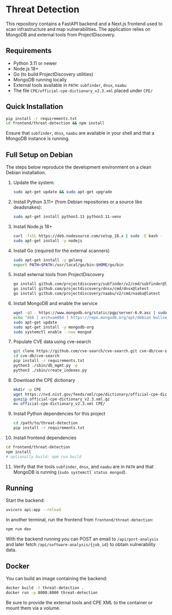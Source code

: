 # Threat Detection

This repository contains a FastAPI backend and a Next.js frontend used to scan
infrastructure and map vulnerabilities. The application relies on MongoDB and
external tools from ProjectDiscovery.

## Requirements

- Python 3.11 or newer
- Node.js 18+
- Go (to build ProjectDiscovery utilities)
- MongoDB running locally
- External tools available in `PATH`: `subfinder`, `dnsx`, `naabu`
- The file `CPE/official-cpe-dictionary_v2.3.xml` placed under `CPE/`

## Quick Installation

```bash
pip install -r requirements.txt
cd frontend/threat-detection && npm install
```

Ensure that `subfinder`, `dnsx`, `naabu` are available in your shell and that a
MongoDB instance is running.

## Full Setup on Debian

The steps below reproduce the development environment on a clean Debian
installation.

1. Update the system:
   ```bash
   sudo apt-get update && sudo apt-get upgrade
   ```
2. Install Python 3.11+ (from Debian repositories or a source like deadsnakes):
   ```bash
   sudo apt-get install python3.11 python3.11-venv
   ```
3. Install Node.js 18+
   ```bash
   curl -fsSL https://deb.nodesource.com/setup_18.x | sudo -E bash -
   sudo apt-get install -y nodejs
   ```
4. Install Go (required for the external scanners)
   ```bash
   sudo apt-get install -y golang
   export PATH=$PATH:/usr/local/go/bin:$HOME/go/bin
   ```
5. Install external tools from ProjectDiscovery
   ```bash
   go install github.com/projectdiscovery/subfinder/v2/cmd/subfinder@latest
   go install github.com/projectdiscovery/dnsx/cmd/dnsx@latest
   go install github.com/projectdiscovery/naabu/v2/cmd/naabu@latest
   ```
6. Install MongoDB and enable the service
   ```bash
   wget -qO - https://www.mongodb.org/static/pgp/server-6.0.asc | sudo apt-key add -
   echo "deb [ arch=amd64 ] https://repo.mongodb.org/apt/debian bullseye/mongodb-org/6.0 main" | sudo tee /etc/apt/sources.list.d/mongodb-org-6.0.list
   sudo apt-get update
   sudo apt-get install -y mongodb-org
   sudo systemctl enable --now mongod
   ```
7. Populate CVE data using cve-search
   ```bash
   git clone https://github.com/cve-search/cve-search.git cve-db/cve-search
   cd cve-db/cve-search
   pip install -r requirements.txt
   python3 ./sbin/db_mgmt.py -p
   python3 ./sbin/create_indexes.py
   ```
8. Download the CPE dictionary
   ```bash
   mkdir -p CPE
   wget https://nvd.nist.gov/feeds/xml/cpe/dictionary/official-cpe-dictionary_v2.3.xml.gz
   gunzip official-cpe-dictionary_v2.3.xml.gz
   mv official-cpe-dictionary_v2.3.xml CPE/
   ```
9. Install Python dependencies for this project
   ```bash
   cd /path/to/threat-detection
   pip install -r requirements.txt
   ```
10. Install frontend dependencies
   ```bash
   cd frontend/threat-detection
   npm install
   # optionally build: npm run build
   ```
11. Verify that the tools `subfinder`, `dnsx`, and `naabu` are in `PATH` and that
    MongoDB is running (`sudo systemctl status mongod`).

## Running

Start the backend:
```bash
uvicorn api:app --reload
```

In another terminal, run the frontend from `frontend/threat-detection`:
```bash
npm run dev
```

With the backend running you can POST an email to `/api/port-analysis` and later
fetch `/api/software-analysis/{job_id}` to obtain vulnerability data.

## Docker

You can build an image containing the backend:
```bash
docker build -t threat-detection .
docker run -p 8000:8000 threat-detection
```
Be sure to provide the external tools and CPE XML to the container or mount them
via a volume.